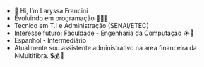 - 👋 Hi, I’m Laryssa Francini
- Evoluindo em programação 🙏​​👩‍💻​
- Tecnico em T.I e Administração (SENAI/ETEC) 
- Interesse futuro: Faculdade - Engenharia da Computação ​☀️​💬​
- Espanhol - Intermediário 
- Atualmente sou assistente administrativo na area financeira da NMultifibra. ​​💲​💰​💸​



